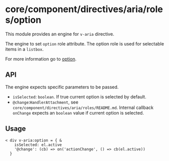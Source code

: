 # core/component/directives/aria/roles/option

This module provides an engine for `v-aria` directive.

The engine to set `option` role attribute.
The option role is used for selectable items in a `listbox`.

For more information go to [option](`https://developer.mozilla.org/en-US/docs/Web/Accessibility/ARIA/Roles/option_role`).

## API

The engine expects specific parameters to be passed.
- `isSelected`: `boolean`.
If true current option is selected by default.
- `@change`:`HandlerAttachment`, see `core/component/directives/aria/roles/README.md`.
Internal callback `onChange` expects an `boolean` value if current option is selected.

## Usage

```
< div v-aria:option = { &
    isSelected: el.active
    '@change': (cb) => on('actionChange', () => cb(el.active))
  }
```
